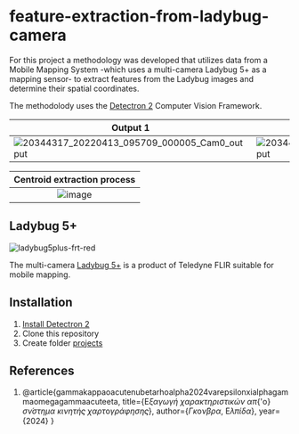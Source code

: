 # feature-extraction-from-ladybug-camera
For this project a methodology was developed that utilizes data from a Mobile Mapping System -which uses a multi-camera Ladybug 5+ as a mapping sensor- to extract features from the Ladybug images and determine their spatial coordinates.

The methodolody uses the [Detectron 2](https://github.com/facebookresearch/detectron2) Computer Vision Framework.

Output 1 | Output 2
---|--- 
![20344317_20220413_095709_000005_Cam0_output](https://github.com/GElpida/feature-extraction-from-ladybug-camera/assets/162966788/8d0d418e-ae61-4b1e-bdcf-d14cfb379736) | ![20344317_20220413_095709_000007_Cam1_output](https://github.com/GElpida/feature-extraction-from-ladybug-camera/assets/162966788/c644c7d6-a202-49ce-b058-ef8507033075)

Centroid extraction process |
:---: |
![image](https://github.com/GElpida/feature-extraction-from-ladybug-camera/assets/162966788/4237f4b4-6ae3-4bc9-8961-5c7f0627c357) |

## Ladybug 5+
![ladybug5plus-frt-red](https://github.com/GElpida/feature-extraction-from-ladybug-camera/assets/162966788/83de8cfa-3f98-4303-8c37-20e5e7db9a97)

The multi-camera [Ladybug 5+](https://www.flir.com/products/ladybug5plus/?vertical=machine+vision&segment=iis) is a product of Teledyne FLIR suitable for mobile mapping.

## Installation 
1. [Install Detectron 2](https://haroonshakeel.medium.com/detectron2-setup-on-windows-10-and-linux-407e5382df1)
2. Clone this repository
3. Create folder [projects](projects.md)

## References
1. @article{gammakappaoacutenubetarhoalpha2024varepsilonxialphagammaomegagammaacuteeta,
  title={E$\xi$$\alpha$$\gamma$$\omega$$\gamma$$\acute{\eta}$ $\chi$$\alpha$$\rho$$\alpha$$\kappa$$\tau$$\eta$$\rho$$\iota$$\sigma$$\tau$$\iota$$\kappa$$\acute{\omega}$$\nu$ $\alpha$$\pi${\'o} $\sigma$$\acute{\nu}$$\sigma$$\tau$$\eta$$\mu$$\alpha$ $\kappa$$\iota$$\nu$$\eta$$\tau$$\acute{\eta}$$\varsigma$ $\chi$$\alpha$$\rho$$\tau$o$\gamma$$\rho$$\acute{\alpha}$$\varphi$$\eta$$\sigma$$\eta$$\varsigma$},
  author={$\Gamma$$\kappa$o$\acute{\nu}$$\beta$$\rho$$\alpha$, E$\lambda$$\pi$$\acute{\iota}$$\delta$$\alpha$},
  year={2024}
}
